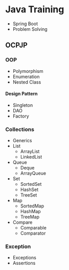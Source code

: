 # Java Training

- Spring Boot
- Problem Solving

## OCPJP

### OOP
- Polymorphism
- Enumeration
- Nested Class

#### Design Pattern
- Singleton
- DAO
- Factory

### Collections
- Generics
- List
    - ArrayList
    - LinkedList
- Queue
    - Deque
    - ArrayQueue
- Set
    - SortedSet
    - HashSet
    - TreeSet
- Map
    - SortedMap
    - HashMap
    - TreeMap
- Compare
    - Comparable
    - Comparator

### Exception
- Exceptions
- Assertions